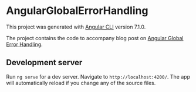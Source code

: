 # AngularGlobalErrorHandling

This project was generated with [Angular CLI](https://github.com/angular/angular-cli) version 7.1.0.

The project contains the code to accompany blog post on [Angular Global Error Handling](https://onthecode.co.uk/handle-all-errors-in-your-angular-app/).

## Development server

Run `ng serve` for a dev server. Navigate to `http://localhost:4200/`. The app will automatically reload if you change any of the source files.


